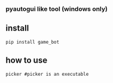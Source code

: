 ### pyautogui like tool (windows only)

## install
```
pip install game_bot
```

## how to use
```
picker #picker is an executable
```